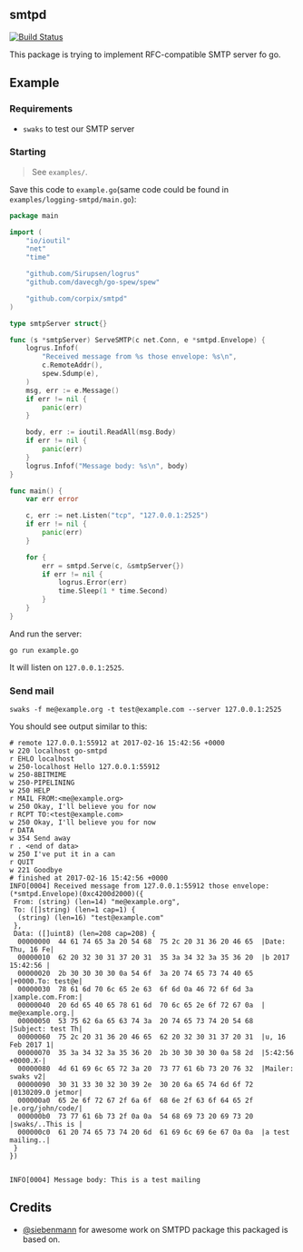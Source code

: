 smtpd
-----

[![Build Status](https://travis-ci.org/corpix/smtpd.svg?branch=master)](https://travis-ci.org/corpix/smtpd)

This package is trying to implement RFC-compatible SMTP server fo go.

## Example

### Requirements

* `swaks` to test our SMTP server

### Starting

> See `examples/`.

Save this code to `example.go`(same code could be found in `examples/logging-smtpd/main.go`):

``` go
package main

import (
	"io/ioutil"
	"net"
	"time"

	"github.com/Sirupsen/logrus"
	"github.com/davecgh/go-spew/spew"

	"github.com/corpix/smtpd"
)

type smtpServer struct{}

func (s *smtpServer) ServeSMTP(c net.Conn, e *smtpd.Envelope) {
	logrus.Infof(
		"Received message from %s those envelope: %s\n",
		c.RemoteAddr(),
		spew.Sdump(e),
	)
	msg, err := e.Message()
	if err != nil {
		panic(err)
	}

	body, err := ioutil.ReadAll(msg.Body)
	if err != nil {
		panic(err)
	}
	logrus.Infof("Message body: %s\n", body)
}

func main() {
	var err error

	c, err := net.Listen("tcp", "127.0.0.1:2525")
	if err != nil {
		panic(err)
	}

	for {
		err = smtpd.Serve(c, &smtpServer{})
		if err != nil {
			logrus.Error(err)
			time.Sleep(1 * time.Second)
		}
	}
}

```

And run the server:

``` shell
go run example.go
```

It will listen on `127.0.0.1:2525`.

### Send mail

``` shell
swaks -f me@example.org -t test@example.com --server 127.0.0.1:2525
```

You should see output similar to this:

``` text
# remote 127.0.0.1:55912 at 2017-02-16 15:42:56 +0000
w 220 localhost go-smtpd
r EHLO localhost
w 250-localhost Hello 127.0.0.1:55912
w 250-8BITMIME
w 250-PIPELINING
w 250 HELP
r MAIL FROM:<me@example.org>
w 250 Okay, I'll believe you for now
r RCPT TO:<test@example.com>
w 250 Okay, I'll believe you for now
r DATA
w 354 Send away
r . <end of data>
w 250 I've put it in a can
r QUIT
w 221 Goodbye
# finished at 2017-02-16 15:42:56 +0000
INFO[0004] Received message from 127.0.0.1:55912 those envelope: (*smtpd.Envelope)(0xc4200d2000)({
 From: (string) (len=14) "me@example.org",
 To: ([]string) (len=1 cap=1) {
  (string) (len=16) "test@example.com"
 },
 Data: ([]uint8) (len=208 cap=208) {
  00000000  44 61 74 65 3a 20 54 68  75 2c 20 31 36 20 46 65  |Date: Thu, 16 Fe|
  00000010  62 20 32 30 31 37 20 31  35 3a 34 32 3a 35 36 20  |b 2017 15:42:56 |
  00000020  2b 30 30 30 30 0a 54 6f  3a 20 74 65 73 74 40 65  |+0000.To: test@e|
  00000030  78 61 6d 70 6c 65 2e 63  6f 6d 0a 46 72 6f 6d 3a  |xample.com.From:|
  00000040  20 6d 65 40 65 78 61 6d  70 6c 65 2e 6f 72 67 0a  | me@example.org.|
  00000050  53 75 62 6a 65 63 74 3a  20 74 65 73 74 20 54 68  |Subject: test Th|
  00000060  75 2c 20 31 36 20 46 65  62 20 32 30 31 37 20 31  |u, 16 Feb 2017 1|
  00000070  35 3a 34 32 3a 35 36 20  2b 30 30 30 30 0a 58 2d  |5:42:56 +0000.X-|
  00000080  4d 61 69 6c 65 72 3a 20  73 77 61 6b 73 20 76 32  |Mailer: swaks v2|
  00000090  30 31 33 30 32 30 39 2e  30 20 6a 65 74 6d 6f 72  |0130209.0 jetmor|
  000000a0  65 2e 6f 72 67 2f 6a 6f  68 6e 2f 63 6f 64 65 2f  |e.org/john/code/|
  000000b0  73 77 61 6b 73 2f 0a 0a  54 68 69 73 20 69 73 20  |swaks/..This is |
  000000c0  61 20 74 65 73 74 20 6d  61 69 6c 69 6e 67 0a 0a  |a test mailing..|
 }
})


INFO[0004] Message body: This is a test mailing
```

## Credits

* [@siebenmann](https://github.com/siebenmann/smtpd) for awesome work on SMTPD package this packaged is based on.
